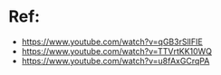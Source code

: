 # Ref:
* https://www.youtube.com/watch?v=qGB3rSlIFIE
* https://www.youtube.com/watch?v=TTVrtKK10WQ
* https://www.youtube.com/watch?v=u8fAxGCrqPA